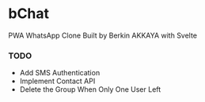 # bChat

PWA WhatsApp Clone Built by Berkin AKKAYA with Svelte

### TODO

  -  Add SMS Authentication
  -  Implement Contact API
  -  Delete the Group When Only One User Left
